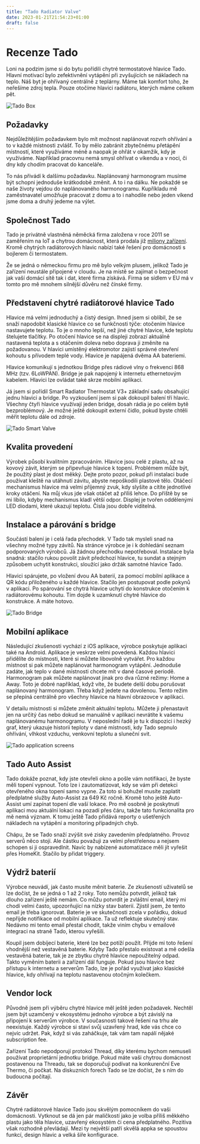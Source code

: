 ```yaml
---
title: "Tado Radiator Valve"
date: 2023-01-21T21:54:23+01:00
draft: false
---
```


# Recenze Tado

Loni na podzim jsme si do bytu pořídili chytré termostatové hlavice Tado. Hlavní motivací bylo zefektivnění vytápění při zvyšujících se nákladech na teplo. Náš byt je ohřívaný centrálně z teplárny. Máme tak komfort toho, že neřešíme zdroj tepla. Pouze otočíme hlavici radiátoru, kterých máme celkem pět.

![Tado Box](/img/tado/tado_product.jpeg)

## Požadavky

Nejdůležitějším požadavkem bylo mít možnost naplánovat rozvrh ohřívání a to v každé místnosti zvlášť. To by mělo zabránit zbytečnému přetápění místností, které využíváme méně a naopak je ohřát v okamžik, kdy je využíváme. Například pracovnu nemá smysl ohřívat o víkendu a v noci, či dny kdy chodím pracovat do kanceláře.

To nás přivádí k dalšímu požadavku. Naplánovaný harmonogram musíme být schopni jednoduše krátkodobě změnit. A to i na dálku. Ne pokaždé se naše životy vejdou do naplánovaného harmonogramu. Kupříkladu mě zaměstnavatel umožňuje pracovat z domu a to i nahodile nebo jeden víkend jsme doma a druhý jedeme na výlet.

## Společnost Tado

Tado je privátně vlastněná něměcká firma založena v roce 2011 se zaměřením na IoT a chytrou domácnost, která prodala již [miliony zařízení](https://techcrunch.com/2022/01/16/tado-the-german-smart-home-energy-startup-plans-to-go-public-via-a-spac-at-a-e450m-valuation). Kromě chytrých radiátorových hlavic nabízí také řešení pro domácnosti s bojlerem či termostatem.

Že se jedná o německou firmu pro mě bylo velkým plusem, jelikož Tado je zařízení neustále připojené v cloudu. Je na místě se zajímat o bezpečnost jak vaší domácí sítě tak i dat, které firma získává. Firma se sídlem v EU má v tomto pro mě mnohem silnější důvěru než čínské firmy.

## Představení chytré radiátorové hlavice Tado

Hlavice má velmi jednoduchý a čistý design. Ihned jsem si oblíbil, že se snaží napodobit klasické hlavice co se funkčnosti týče: otočením hlavice nastavujete teplotu. To je o mnoho lepší, než jiné chytré hlavice, kde teplotu štelujete tlačítky. Po otočení hlavice se na displeji zobrazí aktuálně nastavená teplota a s otáčením doleva nebo doprava ji změníte na požadovanou. V hlavici umístěný elektromotor zajistí správné otevření kohoutu s přívodem teplé vody. Hlavice je napájená dvěma AA bateriemi.

Hlavice komunikují s jednotkou Bridge přes rádiové vlny o frekvenci 868 MHz (tzv. 6LoWPAN). Bridge je pak napojený k internetu ethernetovým kabelem. Hlavici lze ovládat také skrze mobilní aplikaci.

Já jsem si pořídil Smart Radiator Thermostat V3+ základní sadu obsahující jednu hlavici a bridge. Po vyzkoušení jsem si pak dokoupil balení tří hlavic. Všechny čtyři hlavice využívají jeden bridge, dosah rádia je po celém bytě bezproblémový. Je možné ještě dokoupit externí čidlo, pokud byste chtěli měřit teplotu dále od zdroje.

![Tado Smart Valve](/img/tado/tado_valve.jpeg)

## Kvalita provedení

Výrobek působí kvalitním zpracováním. Hlavice jsou celé z plastu, až na kovový závit, kterým se připevňuje hlavice k topení. Problémem může být, že použitý plast je dost měkký. Dejte proto pozor, pokud při instalaci bude používat kleště na utáhnutí závitu, abyste nepoškodili plastové tělo. Otáčecí mechanismus hlavice má velmi příjemný zvuk, kdy slyšíte a cítíte jednotlivé kroky otáčení. Na můj vkus jde však otáčet až příliš lehce. Do příště by se mi líbilo, kdyby mechanismus kladl větší odpor. Displej je tvořen oddělenými LED diodami, které ukazují teplotu. Čísla jsou dobře viditelná.

## Instalace a párování s bridge

Součástí balení je i celá řada přechodek. V Tado tak mysleli snad na všechny možné typy závitů. Na stránce výrobce je i k dohledání seznam podporovaných výrobců. Já žádnou přechodku nepotřeboval. Instalace byla snadná: stačilo rukou povolit závit předchozí hlavice, tu sundat a stejným způsobem uchytit konstrukci, sloužící jako držák samotné hlavice Tado.

Hlavici spárujete, po vložení dvou AA baterií, za pomocí mobilní aplikace a QR kódu přiloženého u každé hlavice. Stačilo jen postupovat podle pokynů v aplikaci. Po spárování se chytrá hlavice uchytí do konstrukce otočením k radiátorovému kohoutu. Tím dojde k uzamknutí chytré hlavice do konstrukce. A máte hotovo.

![Tado Bridge](/img/tado/tado_bridge.jpeg)

## Mobilní aplikace

Následující zkušenosti vychází z iOS aplikace, výrobce poskytuje aplikaci také na Android. Aplikace je veskrze velmi povedená. Každou hlavici přidělíte do místnosti, které si můžete libovolně vytvářet. Pro každou místnost si pak můžete naplánovat harmonogram vytápění. Jednoduše zadáte, jak teplo v dané místnosti chcete mít v dané časové periodě. Harmonogram pak můžete naplánovat jinak pro dva různé režimy: Home a Away. Toto je dobré například, když víte, že budete delší dobu porušovat naplánovaný harmonogram. Třeba když jedete na dovolenou. Tento režim se přepíná centrálně pro všechny hlavice na hlavní obrazovce v aplikaci.

V detailu místnosti si můžete změnit aktuální teplotu. Můžete ji přenastavit jen na určitý čas nebo dokud se manuálně v aplikaci nevrátíte k vašemu naplánovanému harmonogramu. V neposlední řadě je tu k dispozici i hezký graf, který ukazuje historii teploty v dané místnosti, kdy Tado sepnulo ohřívání, vlhkost vzduchu, venkovní teplotu a sluneční svit.

![Tado application screens](/img/tado/tado_app.jpeg)

## Tado Auto Assist

Tado dokáže poznat, kdy jste otevřeli okno a pošle vám notifikaci, že byste měli topení vypnout. Toto lze i zautomatizovat, kdy se vám při detekci otevřeného okna topení samo vypne. Za toto si bohužel musíte zaplatit předplatné služby Auto-Assist za 649 Kč ročně. Kromě toho ještě Auto-Assist umí zapínat topení dle vaší lokace. Pro mě osobně je poskytnutí aplikaci mou aktuální lokaci na pozadí přes čáru, takže tato funkcionalita pro mě nemá význam. K tomu ještě Tado přidává reporty o ušetřených nákladech na vytápění a monitoring případných chyb.

Chápu, že se Tado snaží zvýšit své zisky zavedením předplatného. Provoz serverů něco stojí. Ale částku považuji za velmi přestřelenou a nejsem schopen si ji ospravedlnit. Navíc by nabízené automatizace měli jít vyřešit přes HomeKit. Stačilo by přidat triggery.

## Výdrž baterií

Výrobce neuvádí, jak často musíte měnit baterie. Ze zkušeností uživatelů se lze dočíst, že se jedná o 1 až 2 roky. Toto nemůžu potvrdit, jelikož tak dlouho zařízení ještě nemám. Co můžu potvrdit je zvláštní email, který mi chodí velmi často, upozorňující na nízky stav baterií. Zjistil jsem, že tento email je třeba ignorovat. Baterie je ve skutečnosti zcela v pořádku, dokud nepřijde notifikace od mobilní aplikace. Ta už reflektuje skutečný stav. Nedávno mi tento email přestal chodit, takže viním chybu v emailové integraci na straně Tado, kterou vyřešili.

Koupil jsem dobíjecí baterie, které lze bez potíží použít. Přijde mi toto řešení vhodnější než vestavěná baterie. Kdyby Tado přestalo existovat a mě odešla vestavěná baterie, tak je ze zbytku chytré hlavice nepoužitelný odpad. Takto vyměním baterii a zařízení dál funguje. Pokud jsou hlavice bez přístupu k internetu a serverům Tado, lze je pořád využívat jako klasické hlavice, kdy ohřívají na teplotu nastavenou otočným kolečkem.

## Vendor lock

Původně jsem při výběru chytré hlavice měl ještě jeden požadavek. Nechtěl jsem být uzamčený v ekosystému jednoho výrobce a být závislý na připojení k serverům výrobce. V současnosti takové řešení na trhu ale neexistuje. Každý výrobce si staví svůj uzavřený hrad, kde vás chce co nejvíc udržet. Pak, když si vás zaháčkuje, tak vám tam napálí nějaké subscription fee.

Zařízení Tado nepodporují protokol Thread, díky kterému bychom nemuseli používat proprietární jednotku bridge. Pokud máte vaši chytrou domácnost postavenou na Threadu, tak se doporučuji podívat na konkurenční Eve Thermo, či počkat. Na diskuzních forech Tado se lze dočíst, že s ním do budoucna počítají.

## Závěr

Chytré radiátorové hlavice Tado jsou skvělým pomocníkem do vaši domácnosti. Vytknout se dá jen pár maličkostí jako je volba příliš měkkého plastu jako těla hlavice, uzavřený ekosystém či cena předplatného. Pozitiva však rozhodně převládají. Mezi ty největší patří skvělá appka se spoustou funkcí, design hlavic a velká šíře konfigurace.

